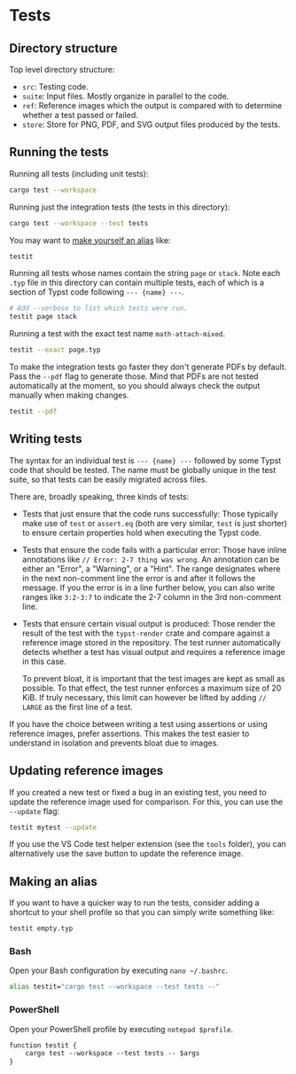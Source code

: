 # Tests

## Directory structure
Top level directory structure:
- `src`: Testing code.
- `suite`: Input files. Mostly organize in parallel to the code.
- `ref`: Reference images which the output is compared with to determine whether
         a test passed or failed.
- `store`: Store for PNG, PDF, and SVG output files produced by the tests.

## Running the tests
Running all tests (including unit tests):
```bash
cargo test --workspace
```

Running just the integration tests (the tests in this directory):
```bash
cargo test --workspace --test tests
```

You may want to [make yourself an alias](#making-an-alias) like:
```bash
testit
```

Running all tests whose names contain the string `page` or `stack`. Note each
`.typ` file in this directory can contain multiple tests, each of which is a
section of Typst code following `--- {name} ---`.
```bash
# Add --verbose to list which tests were run.
testit page stack
```

Running a test with the exact test name `math-attach-mixed`.
```bash
testit --exact page.typ
```

To make the integration tests go faster they don't generate PDFs by default.
Pass the `--pdf` flag to generate those. Mind that PDFs are not tested
automatically at the moment, so you should always check the output manually when
making changes.
```bash
testit --pdf
```

## Writing tests
The syntax for an individual test is `--- {name} ---` followed by some Typst
code that should be tested. The name must be globally unique in the test suite,
so that tests can be easily migrated across files.

There are, broadly speaking, three kinds of tests:

- Tests that just ensure that the code runs successfully: Those typically make
  use of `test` or `assert.eq` (both are very similar, `test` is just shorter)
  to ensure certain properties hold when executing the Typst code.

- Tests that ensure the code fails with a particular error: Those have inline
  annotations like `// Error: 2-7 thing was wrong`. An annotation can be
  either an "Error", a "Warning", or a "Hint". The range designates where
  in the next non-comment line the error is and after it follows the message.
  If you the error is in a line further below, you can also write ranges like
  `3:2-3:7` to indicate the 2-7 column in the 3rd non-comment line.

- Tests that ensure certain visual output is produced: Those render the result
  of the test with the `typst-render` crate and compare against a reference
  image stored in the repository. The test runner automatically detects whether
  a test has visual output and requires a reference image in this case.

  To prevent bloat, it is important that the test images are kept as small as
  possible. To that effect, the test runner enforces a maximum size of 20 KiB.
  If truly necessary, this limit can however be lifted by adding `// LARGE` as
  the first line of a test.

If you have the choice between writing a test using assertions or using
reference images, prefer assertions. This makes the test easier to understand
in isolation and prevents bloat due to images.

## Updating reference images
If you created a new test or fixed a bug in an existing test, you need to update
the reference image used for comparison. For this, you can use the `--update`
flag:
```bash
testit mytest --update
```

If you use the VS Code test helper extension (see the `tools` folder), you can
alternatively use the save button to update the reference image.

## Making an alias
If you want to have a quicker way to run the tests, consider adding a shortcut
to your shell profile so that you can simply write something like:
```bash
testit empty.typ
```

### Bash
Open your Bash configuration by executing `nano ~/.bashrc`.
```bash
alias testit="cargo test --workspace --test tests --"
```

### PowerShell
Open your PowerShell profile by executing `notepad $profile`.
```ps
function testit {
    cargo test --workspace --test tests -- $args
}
```

